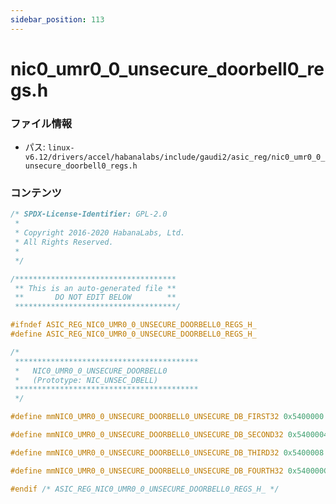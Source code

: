 ```yaml
---
sidebar_position: 113
---
```

# nic0_umr0_0_unsecure_doorbell0_regs.h

### ファイル情報

- パス: `linux-v6.12/drivers/accel/habanalabs/include/gaudi2/asic_reg/nic0_umr0_0_unsecure_doorbell0_regs.h`

### コンテンツ

```h
/* SPDX-License-Identifier: GPL-2.0
 *
 * Copyright 2016-2020 HabanaLabs, Ltd.
 * All Rights Reserved.
 *
 */

/************************************
 ** This is an auto-generated file **
 **       DO NOT EDIT BELOW        **
 ************************************/

#ifndef ASIC_REG_NIC0_UMR0_0_UNSECURE_DOORBELL0_REGS_H_
#define ASIC_REG_NIC0_UMR0_0_UNSECURE_DOORBELL0_REGS_H_

/*
 *****************************************
 *   NIC0_UMR0_0_UNSECURE_DOORBELL0
 *   (Prototype: NIC_UNSEC_DBELL)
 *****************************************
 */

#define mmNIC0_UMR0_0_UNSECURE_DOORBELL0_UNSECURE_DB_FIRST32 0x5400000

#define mmNIC0_UMR0_0_UNSECURE_DOORBELL0_UNSECURE_DB_SECOND32 0x5400004

#define mmNIC0_UMR0_0_UNSECURE_DOORBELL0_UNSECURE_DB_THIRD32 0x5400008

#define mmNIC0_UMR0_0_UNSECURE_DOORBELL0_UNSECURE_DB_FOURTH32 0x540000C

#endif /* ASIC_REG_NIC0_UMR0_0_UNSECURE_DOORBELL0_REGS_H_ */

```
